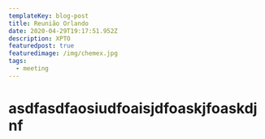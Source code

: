 ```yaml
---
templateKey: blog-post
title: Reunião Orlando
date: 2020-04-29T19:17:51.952Z
description: XPTO
featuredpost: true
featuredimage: /img/chemex.jpg
tags:
  - meeting
---
```

# asdfasdfaosiudfoaisjdfoaskjfoaskdjnf
